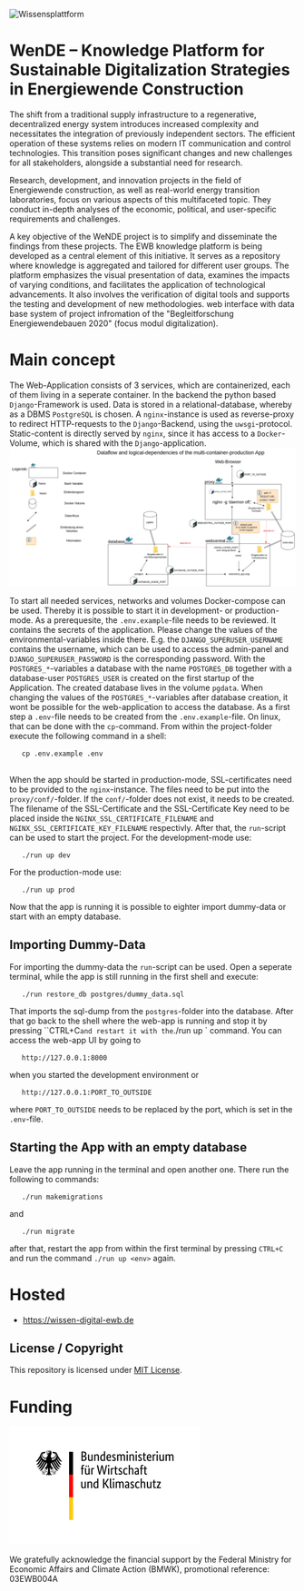 ![Wissensplattform](img/wissensplattformLogo.svg)
# WenDE – Knowledge Platform for Sustainable Digitalization Strategies in Energiewende Construction

The shift from a traditional supply infrastructure to a regenerative, decentralized energy system introduces increased complexity and necessitates the integration of previously independent sectors. The efficient operation of these systems relies on modern IT communication and control technologies. This transition poses significant changes and new challenges for all stakeholders, alongside a substantial need for research.

Research, development, and innovation projects in the field of Energiewende construction, as well as real-world energy transition laboratories, focus on various aspects of this multifaceted topic. They conduct in-depth analyses of the economic, political, and user-specific requirements and challenges.

A key objective of the WeNDE project is to simplify and disseminate the findings from these projects. The EWB knowledge platform is being developed as a central element of this initiative. It serves as a repository where knowledge is aggregated and tailored for different user groups. The platform emphasizes the visual presentation of data, examines the impacts of varying conditions, and facilitates the application of technological advancements. It also involves the verification of digital tools and supports the testing and development of new methodologies.
web interface with data base system of project infromation of the "Begleitforschung Energiewendebauen 2020" (focus modul digitalization).

# Main concept
The Web-Application consists of 3 services, which are containerized, each of them living in a seperate container. In the backend the python based `Django`-Framework is used. Data is stored in a relational-database, whereby as a DBMS `PostgreSQL` is chosen. A `nginx`-instance is used as reverse-proxy to redirect HTTP-requests to the `Django`-Backend, using the `uwsgi`-protocol. Static-content is directly served by `nginx`, since it has access to a `Docker`-Volume, which is shared with the `Django`-application.
![Structure of the Project](./img/dockerComposeDeploymentStructure.png)

To start all needed services, networks and volumes Docker-compose can be used. Thereby it is possible to start it in development- or production-mode. As a prerequesite, the `.env.example`-file needs to be reviewed. It contains the secrets of the application. Please change the values of the environmental-variables inside there. E.g. the `DJANGO_SUPERUSER_USERNAME` contains the username, which can be used to access the admin-panel and `DJANGO_SUPERUSER_PASSWORD` is the corresponding password. With the `POSTGRES_*`-variables a database with the name `POSTGRES_DB` together with a database-user `POSTGRES_USER` is created on the first startup of the Application. The created database lives in the volume `pgdata`. When changing the values of the `POSTGRES_*`-variables after database creation, it wont be possible for the web-application to access the database. 
As a first step a `.env`-file needs to be created from the `.env.example`-file. On linux, that can be done with the `cp`-command. From within the project-folder execute the following command in a shell:
```
   cp .env.example .env
   
```
When the app should be started in production-mode, SSL-certificates need to be provided to the `nginx`-instance. The files need to be put into the `proxy/conf/`-folder. If the `conf/`-folder does not exist, it needs to be created. The filename of the SSL-Certificate and the SSL-Certificate Key need to be placed inside the `NGINX_SSL_CERTIFICATE_FILENAME` and `NGINX_SSL_CERTIFICATE_KEY_FILENAME` respectivly. 
After that, the `run`-script can be used to start the project. For the development-mode use:
```
   ./run up dev
```
For the production-mode use:
```
   ./run up prod
```
Now that the app is running it is possible to eighter import dummy-data or start with an empty database.
## Importing Dummy-Data
For importing the dummy-data the `run`-script can be used. Open a seperate terminal, while the app is still running in the first shell and execute:
```
   ./run restore_db postgres/dummy_data.sql
```
That imports the sql-dump from the `postgres`-folder into the database. After that go back to the shell where the web-app is running and stop it by pressing ``CTRL+C` and restart it with the `./run up <env>` command. You can access the web-app UI by going to 
```
   http://127.0.0.1:8000
```
when you started the development environment or 
```
   http://127.0.0.1:PORT_TO_OUTSIDE
```
where `PORT_TO_OUTSIDE` needs to be replaced by the port, which is set in the `.env`-file.
## Starting the App with an empty database
Leave the app running in the terminal and open another one. There run the following to commands:
```
   ./run makemigrations
```
and 
```
   ./run migrate
```
after that, restart the app from within the first terminal by pressing `CTRL+C` and run the command `./run up <env>` again.
# Hosted 
- https://wissen-digital-ewb.de

## License / Copyright

This repository is licensed under [MIT License](https://mit-license.org/). 


# Funding
![Alt text](./img/BMWi_Logo_2021.svg)

We gratefully acknowledge the financial support by the Federal Ministry for Economic Affairs and Climate Action (BMWK), promotional reference: 03EWB004A 
